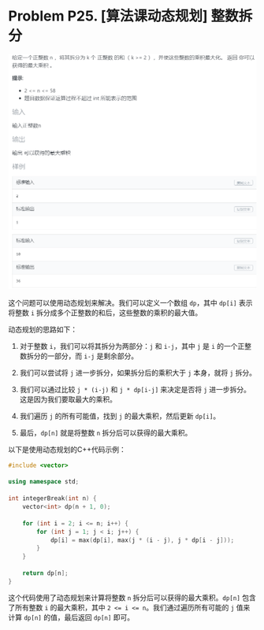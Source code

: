 # Problem P25. [算法课动态规划] 整数拆分

![picture 0](.assets_IMG/Problem%20P25.%20%5B%E7%AE%97%E6%B3%95%E8%AF%BE%E5%8A%A8%E6%80%81%E8%A7%84%E5%88%92%5D%20%E6%95%B4%E6%95%B0%E6%8B%86%E5%88%86/IMG_20231018-002154.png)  

这个问题可以使用动态规划来解决。我们可以定义一个数组 `dp`，其中 `dp[i]` 表示将整数 `i` 拆分成多个正整数的和后，这些整数的乘积的最大值。

动态规划的思路如下：

1. 对于整数 `i`，我们可以将其拆分为两部分：`j` 和 `i-j`，其中 `j` 是 `i` 的一个正整数拆分的一部分，而 `i-j` 是剩余部分。

2. 我们可以尝试将 `j` 进一步拆分，如果拆分后的乘积大于 `j` 本身，就将 `j` 拆分。

3. 我们可以通过比较 `j * (i-j)` 和 `j * dp[i-j]` 来决定是否将 `j` 进一步拆分。这是因为我们要取最大的乘积。

4. 我们遍历 `j` 的所有可能值，找到 `j` 的最大乘积，然后更新 `dp[i]`。

5. 最后，`dp[n]` 就是将整数 `n` 拆分后可以获得的最大乘积。

以下是使用动态规划的C++代码示例：

```cpp
#include <vector>

using namespace std;

int integerBreak(int n) {
    vector<int> dp(n + 1, 0);

    for (int i = 2; i <= n; i++) {
        for (int j = 1; j < i; j++) {
            dp[i] = max(dp[i], max(j * (i - j), j * dp[i - j]));
        }
    }

    return dp[n];
}
```

这个代码使用了动态规划来计算将整数 `n` 拆分后可以获得的最大乘积。`dp[n]` 包含了所有整数 `i` 的最大乘积，其中 `2 <= i <= n`。我们通过遍历所有可能的 `j` 值来计算 `dp[n]` 的值，最后返回 `dp[n]` 即可。
